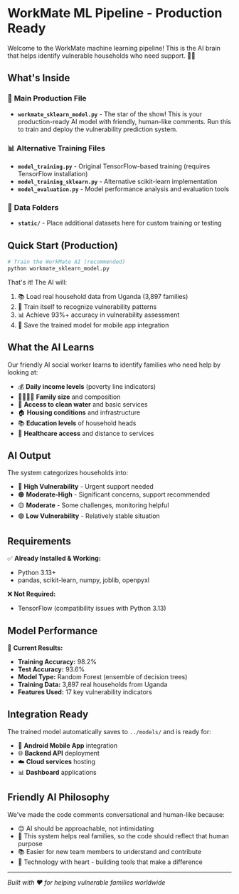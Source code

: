 # WorkMate ML Pipeline - Production Ready

Welcome to the WorkMate machine learning pipeline! This is the AI brain that helps identify vulnerable households who need support. 🧠✨

## What's Inside

### 🚀 **Main Production File**
- **`workmate_sklearn_model.py`** - The star of the show! This is your production-ready AI model with friendly, human-like comments. Run this to train and deploy the vulnerability prediction system.

### 📊 **Alternative Training Files**
- **`model_training.py`** - Original TensorFlow-based training (requires TensorFlow installation)
- **`model_training_sklearn.py`** - Alternative scikit-learn implementation
- **`model_evaluation.py`** - Model performance analysis and evaluation tools

### 📁 **Data Folders**
- **`static/`** - Place additional datasets here for custom training or testing

## Quick Start (Production)

```bash
# Train the WorkMate AI (recommended)
python workmate_sklearn_model.py
```

That's it! The AI will:
1. 📚 Load real household data from Uganda (3,897 families)
2. 🧠 Train itself to recognize vulnerability patterns  
3. 📊 Achieve 93%+ accuracy in vulnerability assessment
4. 💾 Save the trained model for mobile app integration

## What the AI Learns

Our friendly AI social worker learns to identify families who need help by looking at:

- 💰 **Daily income levels** (poverty line indicators)
- 👨‍👩‍👧‍👦 **Family size** and composition
- 🚰 **Access to clean water** and basic services
- 🏠 **Housing conditions** and infrastructure
- 📚 **Education levels** of household heads
- 🏥 **Healthcare access** and distance to services

## AI Output

The system categorizes households into:
- 🔴 **High Vulnerability** - Urgent support needed
- 🟠 **Moderate-High** - Significant concerns, support recommended  
- 🟡 **Moderate** - Some challenges, monitoring helpful
- 🟢 **Low Vulnerability** - Relatively stable situation

## Requirements

✅ **Already Installed & Working:**
- Python 3.13+
- pandas, scikit-learn, numpy, joblib, openpyxl

❌ **Not Required:**
- TensorFlow (compatibility issues with Python 3.13)

## Model Performance

🎯 **Current Results:**
- **Training Accuracy:** 98.2%
- **Test Accuracy:** 93.6%
- **Model Type:** Random Forest (ensemble of decision trees)
- **Training Data:** 3,897 real households from Uganda
- **Features Used:** 17 key vulnerability indicators

## Integration Ready

The trained model automatically saves to `../models/` and is ready for:
- 📱 **Android Mobile App** integration
- 🌐 **Backend API** deployment  
- ☁️ **Cloud services** hosting
- 📊 **Dashboard** applications

## Friendly AI Philosophy

We've made the code comments conversational and human-like because:
- 😊 AI should be approachable, not intimidating
- 🤝 This system helps real families, so the code should reflect that human purpose
- 📚 Easier for new team members to understand and contribute
- 💝 Technology with heart - building tools that make a difference

---

*Built with ❤️ for helping vulnerable families worldwide*
